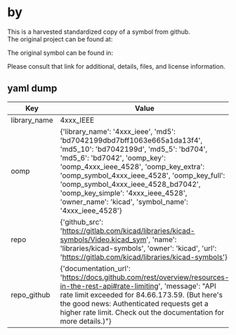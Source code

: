 #  by   
This is a harvested standardized copy of a symbol from github.  
The original project can be found at:  
  
The original symbol can be found in:

Please consult that link for additional, details, files, and license information.  
## yaml dump  
| Key | Value |  
| --- | --- |  
| library_name | 4xxx_IEEE |  
| oomp | {'library_name': '4xxx_ieee', 'md5': 'bd7042199dbd7bff1063e665a1da13f4', 'md5_10': 'bd7042199d', 'md5_5': 'bd704', 'md5_6': 'bd7042', 'oomp_key': 'oomp_4xxx_ieee_4528', 'oomp_key_extra': 'oomp_symbol_4xxx_ieee_4528', 'oomp_key_full': 'oomp_symbol_4xxx_ieee_4528_bd7042', 'oomp_key_simple': '4xxx_ieee_4528', 'owner_name': 'kicad', 'symbol_name': '4xxx_ieee_4528'} |  
| repo | {'github_src': 'https://gitlab.com/kicad/libraries/kicad-symbols/Video.kicad_sym', 'name': 'libraries/kicad-symbols', 'owner': 'kicad', 'url': 'https://gitlab.com/kicad/libraries/kicad-symbols'} |  
| repo_github | {'documentation_url': 'https://docs.github.com/rest/overview/resources-in-the-rest-api#rate-limiting', 'message': "API rate limit exceeded for 84.66.173.59. (But here's the good news: Authenticated requests get a higher rate limit. Check out the documentation for more details.)"} |  

